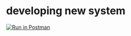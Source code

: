 # developing new system

[![Run in Postman](https://run.pstmn.io/button.svg)](https://app.getpostman.com/run-collection/ab2a34f26f9f949ad632)
